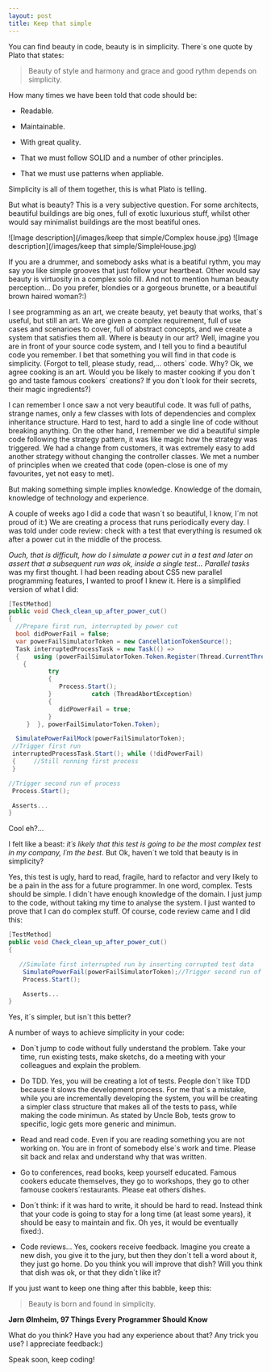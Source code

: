 ```yaml
---
layout: post
title: Keep that simple
---
```


You can find beauty in code, beauty is in simplicity.
There´s one quote by Plato that states:

>Beauty of style and harmony and grace and good rythm depends on simplicity.

How many times we have been told that code should be:
  + Readable.
  
  + Maintainable.
  
  + With great quality.
  
  + That we must follow SOLID and a number of other principles.
  
  + That we must use patterns when appliable.

Simplicity is all of them together, this is what Plato is telling.

But what is beauty? This is a very subjective question.
For some architects, beautiful buildings are big ones, full of exotic luxurious stuff, whilst other would say minimalist buildings are the most beatiful ones.

![Image description](/images/keep that simple/Complex house.jpg)
![Image description](/images/keep that simple/SimpleHouse.jpg)

If you are a drummer, and somebody asks what is a beatiful rythm, you may say you like simple grooves that just follow your heartbeat. Other would say beauty is virtuosity in a complex solo fill.
And not to mention human beauty perception... Do you prefer, blondies or a gorgeous brunette, or a beautiful brown haired woman?:)

I see programming as an art, we create beauty, yet beauty that works, that´s useful, but still an art.
We are given a complex requirement, full of use cases and scenarioes to cover, full of abstract concepts, and we create a system that satisfies them all.
Where is beauty in our art?
Well, imagine you are in front of your source code system, and I tell you to find a beautiful code you remember. I bet that something you will find in that code is simplicity.
(Forgot to tell, please study, read,... others´ code. Why? Ok, we agree cooking is an art. Would you be likely to master cooking if you don´t go and taste famous cookers´ creations? If you don´t look for their secrets, their magic ingredients?)

I can remember I once saw a not very beautiful code. It was full of paths, strange names, only a few classes with lots of dependencies and complex inheritance structure. Hard to test, hard to add a single line of code without breaking anything.
On the other hand, I remember we did a beautiful simple code following the strategy pattern, it was like magic how the strategy was triggered. We had a change from customers, it was extremely easy to add another strategy without changing the controller classes. We met a number of principles when we created that code (open-close is one of my favourites, yet not easy to met).

But making something simple implies knowledge. Knowledge of the domain, knowledge of technology and experience.

A couple of weeks ago I did a code that wasn´t so beautiful, I know, I´m not proud of it:)
We are creating a process that runs periodically every day. I was told under code review: check with a test that everything is resumed ok after a power cut in the middle of the process.

*Ouch, that is difficult, how do I simulate a power cut in a test and later on assert that a subsequent run was ok, inside a single test...* *Parallel tasks* was my first thought. I had been reading about CS5 new parallel programming features, I wanted to proof I knew it.
Here is a simplified version of what I did:

```c#
[TestMethod]
public void Check_clean_up_after_power_cut()
{
  //Prepare first run, interrupted by power cut
  bool didPowerFail = false;
  var powerFailSimulatorToken = new CancellationTokenSource();
  Task interruptedProcessTask = new Task(() =>
  {    using (powerFailSimulatorToken.Token.Register(Thread.CurrentThread.Abort))
    {
           try
           {
              Process.Start();
           }           catch (ThreadAbortException)
           {
              didPowerFail = true;
           }
     }  }, powerFailSimulatorToken.Token);

  SimulatePowerFailMock(powerFailSimulatorToken);
 //Trigger first run
 interruptedProcessTask.Start(); while (!didPowerFail)
 {     //Still running first process
 }

//Trigger second run of process
 Process.Start();

 Asserts...
}
```

Cool eh?...

I felt like a beast: *it´s likely that this test is going to be the most complex test in my company, I´m the best*. But Ok, haven´t we told that beauty is in simplicity?

Yes, this test is ugly, hard to read, fragile, hard to refactor and very likely to be a pain in the ass for a future programmer. In one word, complex. Tests should be simple.
I didn´t have enough knowledge of the domain. I just jump to the code, without taking my time to analyse the system. I just wanted to prove that I can do complex stuff.
Of course, code review came and I did this:

```c#
[TestMethod]
public void Check_clean_up_after_power_cut()
{

   //Simulate first interrupted run by inserting corrupted test data
    SimulatePowerFail(powerFailSimulatorToken);//Trigger second run of process
    Process.Start();

    Asserts...
}
```

Yes, it´s simpler, but isn´t this better?

A number of ways to achieve simplicity in your code:
  - Don´t jump to code without fully understand the problem. Take your time, run existing tests, make sketchs, do a meeting with your colleagues and explain the problem.

  - Do TDD. Yes, you will be creating a lot of tests. People don´t like TDD because it slows the development process. For me that´s a mistake, while you are incrementally developing the system, you will be creating a simpler class structure that makes all of the tests to pass, while making the code minimun.
  As stated by Uncle Bob, tests grow to specific, logic gets more generic and minimun.
  
  - Read and read code. Even if you are reading something you are not working on. You are in front of somebody else´s work and time. Please sit back and relax and understand why that was written.
  
  - Go to conferences, read books, keep yourself educated. Famous cookers educate themselves, they go to workshops, they go to other famouse cookers´restaurants. Please eat others´dishes.
  
  - Don´t think: if it was hard to write, it should be hard to read. Instead think that your code is going to stay for a long time (at least some years), it should be easy to maintain and fix. Oh yes, it would be eventually fixed:).
  
  - Code reviews... Yes, cookers receive feedback. Imagine you create a new dish, you give it to the jury, but then they don´t tell a word about it, they just go home. Do you think you will improve that dish? Will you think that dish was ok, or that they didn´t like it?

If you just want to keep one thing after this babble, keep this:

>Beauty is born and found in simplicity.

**Jørn Ølmheim, 97 Things Every Programmer Should Know**

What do you think? Have you had any experience about that? Any trick you use? I appreciate feedback:)

Speak soon, keep coding!

